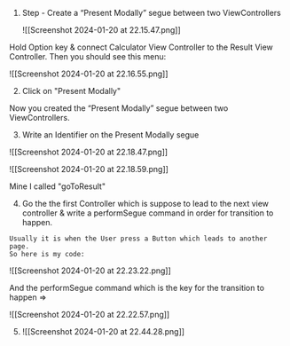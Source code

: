 1. Step - Create a “Present Modally” segue between two ViewControllers 
   
   ![[Screenshot 2024-01-20 at 22.15.47.png]]

Hold Option key & connect Calculator View Controller to the Result View Controller.
Then you should see this menu:

![[Screenshot 2024-01-20 at 22.16.55.png]]


2. Click on "Present Modally"

Now you created the “Present Modally” segue between two ViewControllers.

3. Write an Identifier on the Present Modally segue

![[Screenshot 2024-01-20 at 22.18.47.png]]


![[Screenshot 2024-01-20 at 22.18.59.png]]
   
   
   Mine I called "goToResult"
   
   
   4. Go the the first Controller which is suppose to lead to the next view controller & write a performSegue command in order for transition to happen.
      
    Usually it is when the User press a Button which leads to another page.
    So here is my code:

![[Screenshot 2024-01-20 at 22.23.22.png]]

And the performSegue command which is the key for the transition to happen =>

![[Screenshot 2024-01-20 at 22.22.57.png]]


5. ![[Screenshot 2024-01-20 at 22.44.28.png]]


      